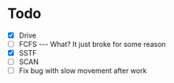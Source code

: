 # Todo
- [x] Drive
- [ ] FCFS --- What? It just broke for some reason
- [x] SSTF
- [ ] SCAN
- [ ] Fix bug with slow movement after work